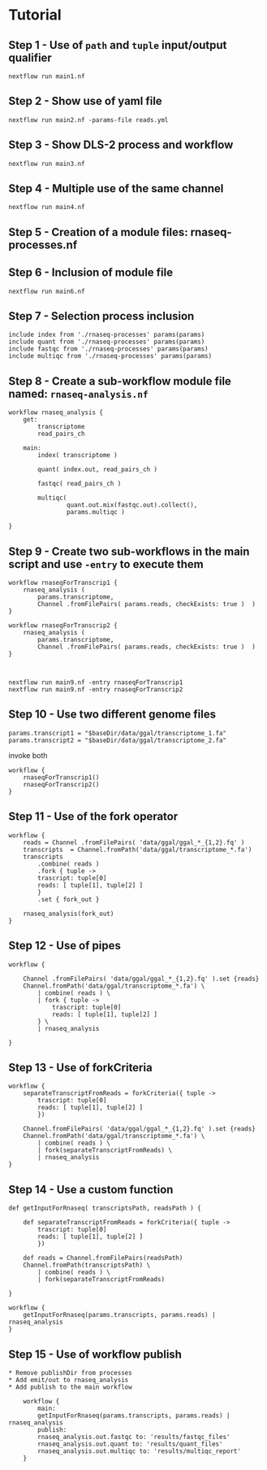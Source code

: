 # Tutorial 

## Step 1 - Use of `path` and `tuple` input/output qualifier 

    nextflow run main1.nf 

## Step 2 - Show use of yaml file 

    nextflow run main2.nf -params-file reads.yml

## Step 3 - Show DLS-2 process and workflow

    nextflow run main3.nf

## Step 4 - Multiple use of the same channel

    nextflow run main4.nf

## Step 5 - Creation of a module files: rnaseq-processes.nf

## Step 6 - Inclusion of module file 

    nextflow run main6.nf

## Step 7 - Selection process inclusion 

    include index from './rnaseq-processes' params(params)
    include quant from './rnaseq-processes' params(params)
    include fastqc from './rnaseq-processes' params(params)
    include multiqc from './rnaseq-processes' params(params)

## Step 8 - Create a sub-workflow module file named: `rnaseq-analysis.nf` 



    workflow rnaseq_analysis {
        get: 
            transcriptome
            read_pairs_ch

        main:
            index( transcriptome )
            
            quant( index.out, read_pairs_ch )
            
            fastqc( read_pairs_ch )
            
            multiqc( 
                    quant.out.mix(fastqc.out).collect(),  
                    params.multiqc )

    }

 
## Step 9 - Create two sub-workflows in the main script and use `-entry` to execute them 

    workflow rnaseqForTranscrip1 {
        rnaseq_analysis ( 
            params.transcriptome, 
            Channel .fromFilePairs( params.reads, checkExists: true )  )
    }

    workflow rnaseqForTranscrip2 {
        rnaseq_analysis ( 
            params.transcriptome, 
            Channel .fromFilePairs( params.reads, checkExists: true )  )
    }



    nextflow run main9.nf -entry rnaseqForTranscrip1
    nextflow run main9.nf -entry rnaseqForTranscrip2

## Step 10 - Use two different genome files 

    params.transcript1 = "$baseDir/data/ggal/transcriptome_1.fa"
    params.transcript2 = "$baseDir/data/ggal/transcriptome_2.fa"


invoke both 

    workflow {
        rnaseqForTranscrip1()
        rnaseqForTranscrip2()
    }

## Step 11 - Use of the fork operator


    workflow {
        reads = Channel .fromFilePairs( 'data/ggal/ggal_*_{1,2}.fq' ) 
        transcripts  = Channel.fromPath('data/ggal/transcriptome_*.fa')
        transcripts
            .combine( reads )
            .fork { tuple -> 
            trascript: tuple[0]
            reads: [ tuple[1], tuple[2] ]
            }
            .set { fork_out }
            
        rnaseq_analysis(fork_out)
    }

## Step 12 - Use of pipes 


    workflow {

        Channel .fromFilePairs( 'data/ggal/ggal_*_{1,2}.fq' ).set {reads} 
        Channel.fromPath('data/ggal/transcriptome_*.fa') \
            | combine( reads ) \
            | fork { tuple -> 
                trascript: tuple[0]
                reads: [ tuple[1], tuple[2] ]
            } \
            | rnaseq_analysis

    }


## Step 13 - Use of forkCriteria 

    workflow {
        separateTranscriptFromReads = forkCriteria({ tuple -> 
            trascript: tuple[0]
            reads: [ tuple[1], tuple[2] ]
            })

        Channel.fromFilePairs( 'data/ggal/ggal_*_{1,2}.fq' ).set {reads} 
        Channel.fromPath('data/ggal/transcriptome_*.fa') \
            | combine( reads ) \
            | fork(separateTranscriptFromReads) \
            | rnaseq_analysis
    }

## Step 14 - Use a custom function 

    def getInputForRnaseq( transcriptsPath, readsPath ) {

        def separateTranscriptFromReads = forkCriteria({ tuple -> 
            trascript: tuple[0]
            reads: [ tuple[1], tuple[2] ]
            })

        def reads = Channel.fromFilePairs(readsPath) 
        Channel.fromPath(transcriptsPath) \
            | combine( reads ) \
            | fork(separateTranscriptFromReads) 

    }

    workflow {
        getInputForRnaseq(params.transcripts, params.reads) | rnaseq_analysis
    }

## Step 15 - Use of workflow publish

    * Remove publishDir from processes 
    * Add emit/out to rnaseq_analysis
    * Add publish to the main workflow 

        workflow {
            main:
            getInputForRnaseq(params.transcripts, params.reads) | rnaseq_analysis
            publish:
            rnaseq_analysis.out.fastqc to: 'results/fastqc_files'
            rnaseq_analysis.out.quant to: 'results/quant_files'
            rnaseq_analysis.out.multiqc to: 'results/multiqc_report'
        }